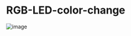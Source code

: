 # RGB-LED-color-change

![image](https://github.com/KostiushkoOleksandr/RGB-LED-color-change/assets/57877734/93e862f6-4fc3-4b69-9458-f28d9dc10c82)
